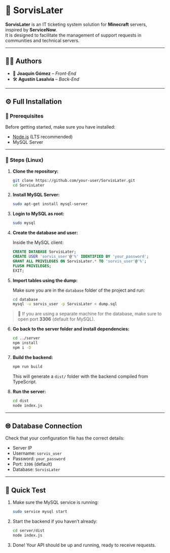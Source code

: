 
# 🎫 SorvisLater

**SorvisLater** is an IT ticketing system solution for **Minecraft** servers, inspired by **ServiceNow**.  
It is designed to facilitate the management of support requests in communities and technical servers.

---

## 👨‍💻 Authors

- 🎨 **Joaquín Gómez** – *Front-End*
- 🛠️ **Agustín Lasalvia** – *Back-End*

---

## ⚙️ Full Installation

### 🔧 Prerequisites

Before getting started, make sure you have installed:

- [Node.js](https://nodejs.org/) (LTS recommended)
- MySQL Server

---

### 🧱 Steps (Linux)

1. **Clone the repository:**

   ```bash
   git clone https://github.com/your-user/SorvisLater.git
   cd SorvisLater
   ```

2. **Install MySQL Server:**

   ```bash
   sudo apt-get install mysql-server
   ```

3. **Login to MySQL as root:**

   ```bash
   sudo mysql
   ```

4. **Create the database and user:**

   Inside the MySQL client:

   ```sql
   CREATE DATABASE SorvisLater;
   CREATE USER 'sorvis_user'@'%' IDENTIFIED BY 'your_password';
   GRANT ALL PRIVILEGES ON SorvisLater.* TO 'sorvis_user'@'%';
   FLUSH PRIVILEGES;
   EXIT;
   ```

5. **Import tables using the dump:**

   Make sure you are in the `database` folder of the project and run:

   ```bash
   cd database
   mysql -u sorvis_user -p SorvisLater < dump.sql
   ```

> 🛑 If you are using a separate machine for the database, make sure to open port **3306** (default for MySQL).

6. **Go back to the server folder and install dependencies:**

   ```bash
   cd ../server
   npm install
   npm i -D
   ```

7. **Build the backend:**

   ```bash
   npm run build
   ```

   This will generate a `dist/` folder with the backend compiled from TypeScript.

8. **Run the server:**

   ```bash
   cd dist
   node index.js
   ```

---

## 🌐 Database Connection

Check that your configuration file has the correct details:

- Server IP
- Username: `sorvis_user`
- Password: `your_password`
- Port: `3306` (default)
- Database: `SorvisLater`

---

## 🧪 Quick Test

1. Make sure the MySQL service is running:

   ```bash
   sudo service mysql start
   ```

2. Start the backend if you haven’t already:

   ```bash
   cd server/dist
   node index.js
   ```

3. Done! Your API should be up and running, ready to receive requests.


